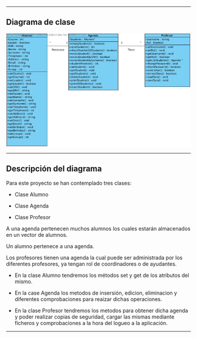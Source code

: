 

----
## Diagrama de clase
![](https://github.com/AGRgalvezruz/IS/blob/master/Practica3/Imagenes/Diagrama%20de%20clases%20de%20Agenda.jpg)

----
## Descripción del diagrama

Para este proyecto se han contemplado tres clases:

* Clase Alumno

* Clase Agenda

* Clase Profesor

 A una agenda pertenecen muchos alumnos los cuales estarán almacenados en un vector de alumnos.

 Un alumno pertenece a una agenda.

 Los profesores tienen una agenda la cual puede ser administrada por los diferentes profesores, ya tengan rol de coordinadores o de ayudantes.

* En la clase Alumno tendremos los métodos set y get de los atributos del mismo.

* En la case Agenda los metodos de insersión, edicion, eliminacion y diferentes comprobaciones para reaizar dichas operaciones.

* En la clase Profesor tendremos los metodos para obtener dicha agenda y poder realizar copias de seguridad, cargar las mismas mediante ficheros y comprobaciones a la hora del logueo a la aplicación.

----

